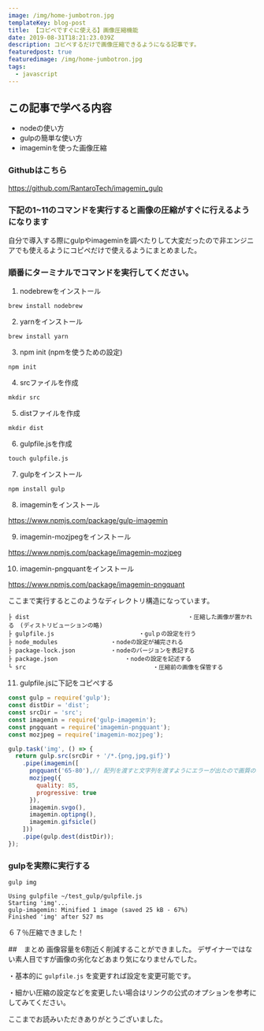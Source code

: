 ```yaml
---
image: /img/home-jumbotron.jpg
templateKey: blog-post
title: 【コピペですぐに使える】画像圧縮機能
date: 2019-08-31T18:21:23.039Z
description: コピペするだけで画像圧縮できるようになる記事です。
featuredpost: true
featuredimage: /img/home-jumbotron.jpg
tags:
  - javascript
---
```

## この記事で学べる内容

* nodeの使い方
* gulpの簡単な使い方
* imageminを使った画像圧縮

### Githubはこちら

<https://github.com/RantaroTech/imagemin_gulp>

### 下記の1~11のコマンドを実行すると画像の圧縮がすぐに行えるようになります

自分で導入する際にgulpやimageminを調べたりして大変だったので非エンジニアでも使えるようにコピペだけで使えるようにまとめました。

### 順番にターミナルでコマンドを実行してください。


1. nodebrewをインストール 

```
brew install nodebrew
```

2. yarnをインストール

```
brew install yarn
```

3. npm init (npmを使うための設定)

```
npm init
```

4. srcファイルを作成

```
mkdir src
```

5. distファイルを作成

```
mkdir dist
```

6. gulpfile.jsを作成

```
touch gulpfile.js
```

7. gulpをインストール

```
npm install gulp
```

8. imageminをインストール

<https://www.npmjs.com/package/gulp-imagemin>

9. imagemin-mozjpegをインストール

<https://www.npmjs.com/package/imagemin-mozjpeg>

10. imagemin-pngquantをインストール

<https://www.npmjs.com/package/imagemin-pngquant>


ここまで実行するとこのようなディレクトリ構造になっています。

```
├ dist　　　　　　　　　　　　　　　　　　               ・圧縮した画像が置かれる　(ディストリビューションの略)
├ gulpfile.js                        ・gulｐの設定を行う　　　　　　　　　　
├ node_modules               ・nodeの設定が補完される
├ package-lock.json          ・nodeのバージョンを表記する
├ package.json                   ・nodeの設定を記述する
└ src                                    ・圧縮前の画像を保管する　　　　　　　　　　　　　　　　　　　　　　　　　　　　　　　　　　　　　　　　　　　　　　
```

11. gulpfile.jsに下記をコピぺする

```gulpfile.js
const gulp = require('gulp');
const distDir = 'dist';
const srcDir = 'src';
const imagemin = require('gulp-imagemin');
const pngquant = require('imagemin-pngquant');
const mozjpeg = require('imagemin-mozjpeg');

gulp.task('img', () => {
  return gulp.src(srcDir + '/*.{png,jpg,gif}')
    .pipe(imagemin([
      pngquant('65-80'),// 配列を渡すと文字列を渡すようにエラーが出たので画質のみを設定
      mozjpeg({
        quality: 85,
        progressive: true
      }),
      imagemin.svgo(),
      imagemin.optipng(),
      imagemin.gifsicle()
    ]))
    .pipe(gulp.dest(distDir));
});
```

### gulpを実際に実行する

```
gulp img
```

```
Using gulpfile ~/test_gulp/gulpfile.js
Starting 'img'...
gulp-imagemin: Minified 1 image (saved 25 kB - 67%)
Finished 'img' after 527 ms
```

６７％圧縮できました！

##　まとめ
画像容量を6割近く削減することができました。
デザイナーではない素人目ですが画像の劣化などあまり気になりませんでした。

・基本的に `gulpfile.js` を変更すれば設定を変更可能です。

・細かい圧縮の設定などを変更したい場合はリンクの公式のオプションを参考にしてみてください。

ここまでお読みいただきありがとうございました。
